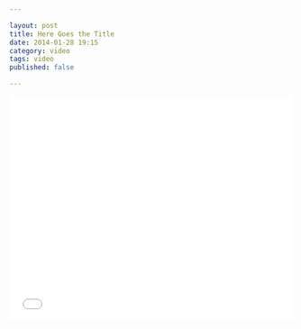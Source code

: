 ```yaml
---

layout: post
title: Here Goes the Title
date: 2014-01-28 19:15
category: video
tags: video
published: false

---
```


<iframe width="100%" height="400" src="//www.youtube.com/embed/mAlovr2pXMo" frameborder="0" allowfullscreen></iframe>
